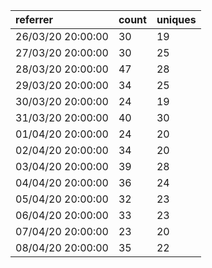 | referrer          | count | uniques |
| :---------------- | :---- | :------ |
| 26/03/20 20:00:00 | 30    | 19      |
| 27/03/20 20:00:00 | 30    | 25      |
| 28/03/20 20:00:00 | 47    | 28      |
| 29/03/20 20:00:00 | 34    | 25      |
| 30/03/20 20:00:00 | 24    | 19      |
| 31/03/20 20:00:00 | 40    | 30      |
| 01/04/20 20:00:00 | 24    | 20      |
| 02/04/20 20:00:00 | 34    | 20      |
| 03/04/20 20:00:00 | 39    | 28      |
| 04/04/20 20:00:00 | 36    | 24      |
| 05/04/20 20:00:00 | 32    | 23      |
| 06/04/20 20:00:00 | 33    | 23      |
| 07/04/20 20:00:00 | 23    | 20      |
| 08/04/20 20:00:00 | 35    | 22      |